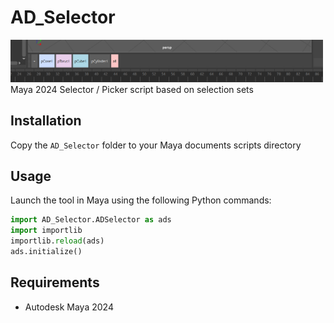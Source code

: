 # AD_Selector
<img src="screenshots/ads_1.png" width="500" alt="Description">
Maya 2024 Selector / Picker script based on selection sets

## Installation

Copy the `AD_Selector` folder to your Maya documents scripts directory

## Usage

Launch the tool in Maya using the following Python commands:

```python
import AD_Selector.ADSelector as ads
import importlib
importlib.reload(ads)
ads.initialize()
```

## Requirements

- Autodesk Maya 2024
